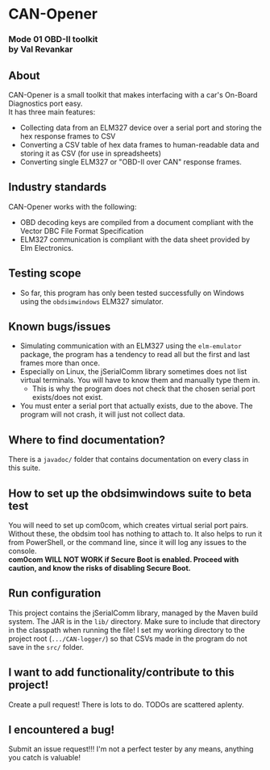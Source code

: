 # CAN-Opener

### Mode 01 OBD-II toolkit <br> by Val Revankar

## About
CAN-Opener is a small toolkit that makes interfacing with a car's On-Board Diagnostics port easy.<br>
It has three main features:
- Collecting data from an ELM327 device over a serial port and storing the hex response frames to CSV
- Converting a CSV table of hex data frames to human-readable data and storing it as CSV (for use in spreadsheets) 
- Converting single ELM327 or "OBD-II over CAN" response frames.

## Industry standards

CAN-Opener works with the following:
- OBD decoding keys are compiled from a document compliant with the Vector DBC File Format Specification
- ELM327 communication is compliant with the data sheet provided by Elm Electronics.

## Testing scope

- So far, this program has only been tested successfully on Windows using the `obdsimwindows` ELM327 simulator.

## Known bugs/issues

- Simulating communication with an ELM327 using the `elm-emulator` package, the program has a tendency to read all but the first and last frames more than once.
- Especially on Linux, the jSerialComm library sometimes does not list virtual terminals. You will have to know them and manually type them in.
  - This is why the program does not check that the chosen serial port exists/does not exist.
- You must enter a serial port that actually exists, due to the above. The program will not crash, it will just not collect data.

## Where to find documentation?

There is a `javadoc/` folder that contains documentation on every class in this suite.

## How to set up the obdsimwindows suite to beta test

You will need to set up com0com, which creates virtual serial port pairs. Without these, the obdsim tool has nothing to attach to.
It also helps to run it from PowerShell, or the command line, since it will log any issues to the console.
**<br>com0com WILL NOT WORK if Secure Boot is enabled. Proceed with caution, and know the risks of disabling Secure Boot.**

## Run configuration

This project contains the jSerialComm library, managed by the Maven build system. The JAR is in the `lib/` directory. 
Make sure to include that directory in the classpath when running the file!
I set my working directory to the project root (`.../CAN-logger/`) so that CSVs made in the program do not save in the `src/` folder.

## I want to add functionality/contribute to this project!

Create a pull request! There is lots to do. TODOs are scattered aplenty.

## I encountered a bug!

Submit an issue request!!! I'm not a perfect tester by any means, anything you catch is valuable!
